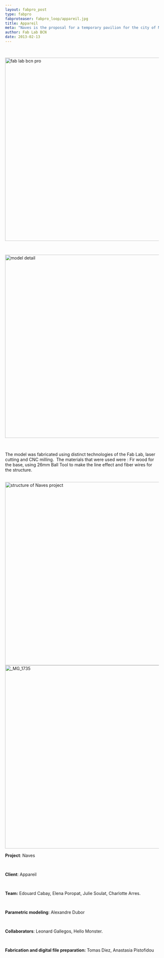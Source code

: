 ```yaml
---
layout: fabpro_post
type: fabpro
fabproteaser: fabpro_loop/appareil.jpg
title: Appareil
meta: "Naves is the proposal for a temporary pavilion for the city of Mons, Capital of Culture in 2015, is an investigation into lightness and transparency."
author: Fab Lab BCN
date: 2013-02-13
---
```

<br>

<img class="aligncenter size-large wp-image-3714" alt="fab lab bcn pro" src="http://old.fablabbcn.org/wp-content/uploads/2013/02/MG_1384-1024x633.jpg" width="600" height="auto" /></a>

<br>

<img class="aligncenter size-large wp-image-3715" alt="model detail " src="http://old.fablabbcn.org/wp-content/uploads/2013/02/MG_1550-1024x682.jpg" width="600" height="auto" /></a><span style="font-size: 13px; line-height: 19px;">

<br>

The model was fabricated using distinct technologies of the Fab Lab, laser cutting and CNC milling.  The materials that were used were : Fir wood for the base, using 26mm Ball Tool to make the line effect and fiber wires for the structure.

<br>

<img class="size-large wp-image-3717 alignleft" alt="structure of Naves project" src="http://old.fablabbcn.org/wp-content/uploads/2013/02/MG_9318-1024x682.jpg" width="600"/>

<br>

<img class="size-large wp-image-3720 alignright" alt="_MG_1735" src="http://old.fablabbcn.org/wp-content/uploads/2013/02/MG_1735-1024x682.jpg" width="600"/>

<br>

<strong>Project</strong>: Naves

<br>

<strong>Client</strong>: Appareil

<br>

<strong>Team:</strong> Edouard Cabay, Elena Poropat, Julie Soulat, Charlotte Arres.

<br>

<strong>Parametric modeling</strong>: Alexandre Dubor

<br>

<strong>Collaborators</strong>: Leonard Gallegos, Hello Monster.

<br>

<strong>Fabrication and digital file preparation:</strong> Tomas Diez, Anastasia Pistofidou
